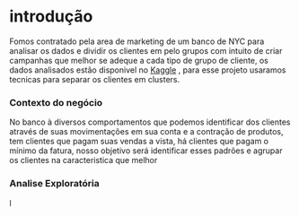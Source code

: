
# introdução 

Fomos contratado pela area de marketing de um banco de NYC para analisar os dados e dividir os clientes em pelo  grupos com intuito de criar campanhas que melhor se adeque a cada tipo de grupo de cliente, os dados analisados estão disponivel no <a href="https://www.kaggle.com/datasets/arjunbhasin2013/ccdata">Kaggle</a> , para esse projeto usaramos tecnicas para separar os clientes em clusters.

### Contexto do negócio

No banco à diversos comportamentos que podemos identificar dos clientes através de suas movimentações em sua conta e a contração de produtos, tem clientes que pagam suas vendas a vista, há clientes que pagam o mínimo da fatura, nosso objetivo será identificar esses padrões e agrupar os clientes na caracteristica que melhor  




### Analise Exploratória
l



